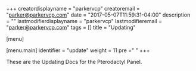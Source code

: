 +++
creatordisplayname = "parkervcp"
creatoremail = "parker@parkervcp.com"
date = "2017-05-07T11:59:31-04:00"
description = ""
lastmodifierdisplayname = "parkervcp"
lastmodifieremail = "parker@parkervcp.com"
tags = []
title = "Updating"

[menu]

  [menu.main]
    identifier = "update"
    weight = 11
    pre ="<i class='fa fa-refresh'></i> "
+++

These are the Updating Docs for the Pterodactyl Panel.
